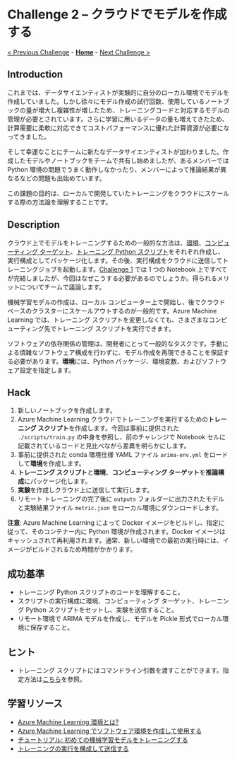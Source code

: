 # Challenge 2 – クラウドでモデルを作成する

[< Previous Challenge](./Challenge-01.md) - **[Home](./README.md)** - [Next Challenge >](./Challenge-03.md)

## Introduction
これまでは、データサイエンティストが実験的に自分のローカル環境でモデルを作成していました。しかし徐々にモデル作成の試行回数、使用しているノートブックの量が増大し複雑性が増したため、トレーニングコードと対応するモデルの管理が必要とされています。さらに学習に用いるデータの量も増えてきたため、計算需要に柔軟に対応できてコストパフォーマンスに優れた計算資源が必要になってきました。

そして幸運なことにチームに新たなデータサイエンティストが加わりました。作成したモデルやノートブックをチームで共有し始めましたが、あるメンバーでは Python 環境の問題でうまく動作しなかったり、メンバーによって推論結果が異なるなどの問題も出始めています。

この課題の目的は、ローカルで開発していたトレーニングをクラウドにスケールする際の方法論を理解することです。

## Description
クラウド上でモデルをトレーニングするための一般的な方法は、[環境](https://docs.microsoft.com/azure/machine-learning/concept-environments)、[コンピューティング ターゲット](https://docs.microsoft.com/azure/machine-learning/concept-compute-target)、[トレーニング Python スクリプト](https://docs.microsoft.com/azure/machine-learning/tutorial-1st-experiment-sdk-train#create-training-scripts)をそれぞれ作成し、実行構成としてパッケージ化します。その後、実行構成をクラウドに送信してトレーニングジョブを起動します。[Challenge 1](./Challenge-01.md) では 1 つの Notebook 上ですべてが完結しましたが、今回はなぜこうする必要があるのでしょうか。得られるメリットについてチームで議論します。

機械学習モデルの作成は、ローカル コンピューター上で開始し、後でクラウドベースのクラスターにスケールアウトするのが一般的です。Azure Machine Learning では、トレーニング スクリプトを変更しなくても、さまざまなコンピューティング先でトレーニング スクリプトを実行できます。

ソフトウェアの依存関係の管理は、開発者にとって一般的なタスクです。手動による煩雑なソフトウェア構成を行わずに、モデル作成を再現できることを保証する必要があります。**環境**には、Python パッケージ、環境変数、およびソフトウェア設定を指定します。

## Hack
1. 新しいノートブックを作成します。
1. Azure Machine Learning クラウドでトレーニングを実行するための**トレーニング スクリプト**を作成します。今回は事前に提供された `./scripts/train.py` の中身を参照し、前のチャレンジで Notebook セルに記載されているコードと見比べながら差異を明らかにします。
1. 事前に提供された conda 環境仕様 YAML ファイル `arima-env.yml` をロードして**環境**を作成します。
1. **トレーニング スクリプト**と**環境**、**コンピューティング ターゲット**を**推論構成**にパッケージ化します。
1. **実験**を作成しクラウド上に送信して実行します。
1. リモート トレーニングの完了後に `outputs` フォルダーに出力されたモデルと実験結果ファイル `metric.json` をローカル環境にダウンロードします。

**注意**: Azure Machine Learning によって Docker イメージをビルドし、指定に従って、そのコンテナー内に Python 環境が作成されます。Docker イメージはキャッシュされて再利用されます。通常、新しい環境での最初の実行時には、イメージがビルドされるため時間がかかります。


## 成功基準
- トレーニング Python スクリプトのコードを理解すること。
- スクリプトの実行構成に環境、コンピューティング ターゲット、トレーニング Python スクリプトをセットし、実験を送信すること。
- リモート環境で ARIMA モデルを作成し、モデルを Pickle 形式でローカル環境に保存すること。


## ヒント
- トレーニング スクリプトにはコマンドライン引数を渡すことができます。指定方法は[こちら](https://azure.github.io/azureml-cheatsheets/ja/docs/cheatsheets/python/v1/script-run-config/)を参照。

## 学習リソース

 - [Azure Machine Learning 環境とは?](https://docs.microsoft.com/azure/machine-learning/concept-environments)
 - [Azure Machine Learning でソフトウェア環境を作成して使用する](https://docs.microsoft.com/azure/machine-learning/how-to-use-environments)
 - [チュートリアル: 初めての機械学習モデルをトレーニングする](https://docs.microsoft.com/azure/machine-learning/tutorial-1st-experiment-sdk-train)
 - [トレーニングの実行を構成して送信する](https://docs.microsoft.com/azure/machine-learning/how-to-set-up-training-targets)
 
